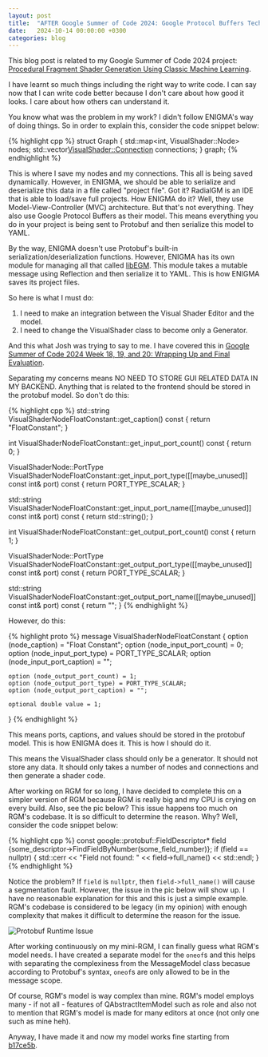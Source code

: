 ```yaml
---
layout: post
title:  "AFTER Google Summer of Code 2024: Google Protocol Buffers Technology"
date:   2024-10-14 00:00:00 +0300
categories: blog
---
```


This blog post is related to my Google Summer of Code 2024 project: [Procedural Fragment Shader Generation Using Classic Machine Learning][my-google-summer-of-code-2024-project].

I have learnt so much things including the right way to write code. I can say now that I can write code better because I don't care about how good it looks. I care about how others can understand it.

You know what was the problem in my work? I didn't follow ENIGMA's way of doing things. So in order to explain this, consider the code snippet below:

{% highlight cpp %}
struct Graph {
    std::map<int, VisualShader::Node> nodes;
    std::vector<VisualShader::Connection> connections;
} graph;
{% endhighlight %}

This is where I save my nodes and my connections. This all is being saved dynamically. However, in ENIGMA, we should be able to serialize and deserialize this data in a file called "project file". Got it? RadialGM is an IDE that is able to load/save full projects. How ENIGMA do it? Well, they use Model-View-Controller (MVC) architecture. But that's not everything. They also use Google Protocol Buffers as their model. This means everything you do in your project is being sent to Protobuf and then serialize this model to YAML.

By the way, ENIGMA doesn't use Protobuf's built-in serialization/deserialization functions. However, ENIGMA has its own module for managing all that called [libEGM](https://github.com/enigma-dev/enigma-dev/tree/master/CommandLine/libEGM). This module takes a mutable message using Reflection and then serialize it to YAML. This is how ENIGMA saves its project files.

So here is what I must do:

1. I need to make an integration between the Visual Shader Editor and the model.
2. I need to change the VisualShader class to become only a Generator.

And this what Josh was trying to say to me. I have covered this in [Google Summer of Code 2024 Week 18, 19, and 20: Wrapping Up and Final Evaluation](https://k0t0z.github.io/gsoc24-blog/blog/2024/09/22/google-summer-of-code-2024-week-18-19-and-20-wrapping-up-and-final-evaluation.html#protobuf-work).

Separating my concerns means NO NEED TO STORE GUI RELATED DATA IN MY BACKEND. Anything that is related to the frontend should be stored in the protobuf model. So don't do this:

{% highlight cpp %}
std::string VisualShaderNodeFloatConstant::get_caption() const { return "FloatConstant"; }

int VisualShaderNodeFloatConstant::get_input_port_count() const { return 0; }

VisualShaderNode::PortType VisualShaderNodeFloatConstant::get_input_port_type([[maybe_unused]] const int& port) const {
  return PORT_TYPE_SCALAR;
}

std::string VisualShaderNodeFloatConstant::get_input_port_name([[maybe_unused]] const int& port) const {
  return std::string();
}

int VisualShaderNodeFloatConstant::get_output_port_count() const { return 1; }

VisualShaderNode::PortType VisualShaderNodeFloatConstant::get_output_port_type([[maybe_unused]] const int& port) const {
  return PORT_TYPE_SCALAR;
}

std::string VisualShaderNodeFloatConstant::get_output_port_name([[maybe_unused]] const int& port) const { return ""; }
{% endhighlight %}

However, do this:

{% highlight proto %}
message VisualShaderNodeFloatConstant {
    option (node_caption) = "Float Constant";
    option (node_input_port_count) = 0;
    option (node_input_port_type) = PORT_TYPE_SCALAR;
    option (node_input_port_caption) = "";
    
    option (node_output_port_count) = 1;
    option (node_output_port_type) = PORT_TYPE_SCALAR;
    option (node_output_port_caption) = "";

    optional double value = 1;
}
{% endhighlight %}

This means ports, captions, and values should be stored in the protobuf model. This is how ENIGMA does it. This is how I should do it.

This means the VisualShader class should only be a generator. It should not store any data. It should only takes a number of nodes and connections and then generate a shader code.

After working on RGM for so long, I have decided to complete this on a simpler version of RGM because RGM is really big and my CPU is crying on every build. Also, see the pic below? This issue happens too much on RGM's codebase. It is so difficult to determine the reason. Why? Well, consider the code snippet below:

{% highlight cpp %}
const google::protobuf::FieldDescriptor* field {some_descriptor->FindFieldByNumber(some_field_number)};
if (field == nullptr) {
    std::cerr << "Field not found: " << field->full_name() << std::endl;
}
{% endhighlight %}

Notice the problem? If `field` is `nullptr`, then `field->full_name()` will cause a segmentation fault. However, the issue in the pic below will show up. I have no reasonable explanation for this and this is just a simple example. RGM's codebase is considered to be legacy (in my opinion) with enough complexity that makes it difficult to determine the reason for the issue.

![Protobuf Runtime Issue](/gsoc24-blog/assets/protobuf_runtime_issue.png)

After working continuously on my mini-RGM, I can finally guess what RGM's model needs. I have created a separate model for the `oneof`s and this helps with separating the complexiness from the MessageModel class becasue according to Protobuf's syntax, `oneof`s are only allowed to be in the message scope.

Of course, RGM's model is way complex than mine. RGM's model employs many - if not all - features of QAbstractItemModel such as role and also not to mention that RGM's model is made for many editors at once (not only one such as mine heh).

Anyway, I have made it and now my model works fine starting from [b17ce5b](https://github.com/k0T0z/shader-gen/commit/b17ce5beff8165a9569b5260c9159e679e2a62d8).

[my-google-summer-of-code-2024-project]: https://summerofcode.withgoogle.com/programs/2024/projects/wYTZuQbA
